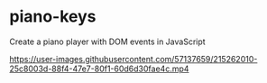 # piano-keys
Create a piano player with DOM events in JavaScript





https://user-images.githubusercontent.com/57137659/215262010-25c8003d-88f4-47e7-80f1-60d6d30fae4c.mp4

